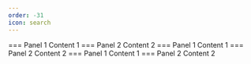 ```yaml
---
order: -31
icon: search
---
```


=== Panel 1
Content 1
=== Panel 2
Content 2
=== Panel 1
Content 1
=== Panel 2
Content 2
=== Panel 1
Content 1
=== Panel 2
Content 2